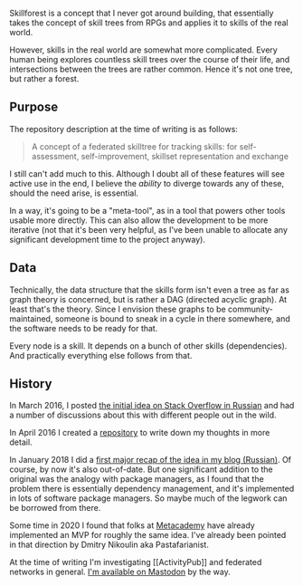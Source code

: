 ---
---

Skillforest is a concept that I never got around building, that essentially takes the concept of skill trees from RPGs and applies it to skills of the real world.

However, skills in the real world are somewhat more complicated. Every human being explores countless skill trees over the course of their life, and intersections between the trees are rather common. Hence it's not one tree, but rather a forest.

## Purpose

The repository description at the time of writing is as follows:

> A concept of a federated skilltree for tracking skills: for self-assessment, self-improvement, skillset representation and exchange

I still can't add much to this. Although I doubt all of these features will see active use in the end, I believe the *ability* to diverge towards any of these, should the need arise, is essential.

In a way, it's going to be a "meta-tool", as in a tool that powers other tools usable more directly. This can also allow the development to be more iterative (not that it's been very helpful, as I've been unable to allocate any significant development time to the project anyway).

## Data

Technically, the data structure that the skills form isn't even a tree as far as graph theory is concerned, but is rather a DAG (directed acyclic graph). At least that's the theory. Since I envision these graphs to be community-maintained, someone is bound to sneak in a cycle in there somewhere, and the software needs to be ready for that.

Every node is a skill. It depends on a bunch of other skills (dependencies). And practically everything else follows from that.

## History

In March 2016, I posted [the initial idea on Stack Overflow in Russian](https://ru.meta.stackoverflow.com/a/2793) and had a number of discussions about this with different people out in the wild.

In April 2016 I created a [repository](https://github.com/D-side/skillforest) to write down my thoughts in more detail.

In January 2018 I did a [first major recap of the idea in my blog (Russian)](https://dside.ru/knowledge-manager/). Of course, by now it's also out-of-date. But one significant addition to the original was the analogy with package managers, as I found that the problem there is essentially dependency management, and it's implemented in lots of software package managers. So maybe much of the legwork can be borrowed from there.

Some time in 2020 I found that folks at [Metacademy](https://metacademy.org/) have already implemented an MVP for roughly the same idea. I've already been pointed in that direction by Dmitry Nikoulin aka Pastafarianist.

At the time of writing I'm investigating [[ActivityPub]] and federated networks in general. [I'm available on Mastodon](https://mastodon.online/@dside) by the way.
